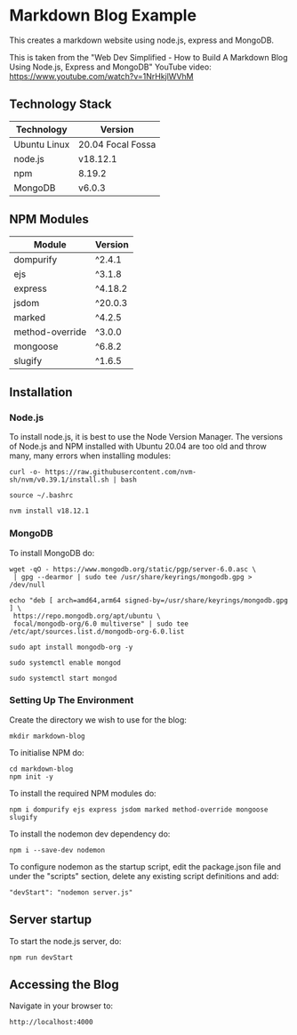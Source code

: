 # Markdown Blog Example

This creates a markdown website using node.js, express and MongoDB.

This is taken from the "Web Dev Simplified - How to Build A Markdown Blog Using Node.js, Express and MongoDB" YouTube video: https://www.youtube.com/watch?v=1NrHkjlWVhM

## Technology Stack

| Technology | Version |
|------------|---------|
| Ubuntu Linux | 20.04 Focal Fossa |
| node.js | v18.12.1 |
| npm | 8.19.2 |
| MongoDB | v6.0.3 |

## NPM Modules

| Module | Version |
|--------|---------|
| dompurify | ^2.4.1 |
| ejs | ^3.1.8 |
| express | ^4.18.2 |
| jsdom | ^20.0.3 |
| marked | ^4.2.5 |
| method-override | ^3.0.0 |
| mongoose | ^6.8.2 |
| slugify | ^1.6.5 |

## Installation

### Node.js

To install node.js, it is best to use the Node Version Manager. The versions of Node.js and NPM installed with Ubuntu 20.04 are too old and throw many, many errors when installing modules:

    curl -o- https://raw.githubusercontent.com/nvm-sh/nvm/v0.39.1/install.sh | bash

    source ~/.bashrc

    nvm install v18.12.1

### MongoDB

To install MongoDB do:

    wget -qO - https://www.mongodb.org/static/pgp/server-6.0.asc \
     | gpg --dearmor | sudo tee /usr/share/keyrings/mongodb.gpg > /dev/null

    echo "deb [ arch=amd64,arm64 signed-by=/usr/share/keyrings/mongodb.gpg ] \
     https://repo.mongodb.org/apt/ubuntu \
     focal/mongodb-org/6.0 multiverse" | sudo tee /etc/apt/sources.list.d/mongodb-org-6.0.list

    sudo apt install mongodb-org -y

    sudo systemctl enable mongod

    sudo systemctl start mongod

### Setting Up The Environment

Create the directory we wish to use for the blog:

    mkdir markdown-blog

To initialise NPM do:

    cd markdown-blog
    npm init -y

To install the required NPM modules do:

    npm i dompurify	ejs	express	jsdom marked method-override mongoose slugify

To install the nodemon dev dependency do:

    npm i --save-dev nodemon

To configure nodemon as the startup script, edit the package.json file and under the "scripts" section, delete any existing script definitions and add:

    "devStart": "nodemon server.js"

## Server startup

To start the node.js server, do:

    npm run devStart

## Accessing the Blog

Navigate in your browser to:

    http://localhost:4000
